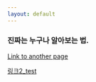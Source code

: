 ```yaml
---
layout: default
---
```


### 진짜는 누구나 알아보는 법.

[Link to another page](./_posts/2020-05-02-another-page.md)

[링크2_test](./_posts/2020-05-02-first_post.md)

<!-- ### 표 그리기 예시

| head1        | head two          | three |
|:-------------|:------------------|:------|
| ok           | good swedish fish | nice  |
| out of stock | good and plenty   | nice  |
| ok           | good `oreos`      | hmm   |
| ok           | good `zoute` drop | yumm  | -->
